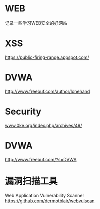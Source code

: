 # WEB
记录一些学习WEB安全的好网站



# XSS
https://public-firing-range.appspot.com/  

# DVWA
http://www.freebuf.com/author/lonehand  

# Security
www.0ke.org/index.php/archives/49/  

# DVWA
http://www.freebuf.com/?s=DVWA  

# 漏洞扫描工具
Web Application Vulnerability Scanner  
https://github.com/dermotblair/webvulscan  





